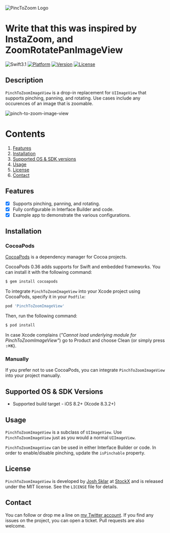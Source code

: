 ![PincToZoom Logo](https://cloud.githubusercontent.com/assets/879038/25967075/ee645970-365a-11e7-9023-80aef07d25a2.jpg)

# Write that this was inspired by InstaZoom, and ZoomRotatePanImageView

![Swift3.1](https://img.shields.io/badge/Swift-3.1-orange.svg?style=flat")
[![Platform](https://img.shields.io/cocoapods/p/PinchToZoomImageView.svg?style=flat)](http://cocoapods.org/pods/PinchToZoomImageView)
[![Version](https://img.shields.io/cocoapods/v/PinchToZoomImageView.svg?style=flat)](http://cocoapods.org/pods/PinchToZoomImageView)
[![License](https://img.shields.io/cocoapods/l/PinchToZoomImageView.svg?style=flat)](http://cocoapods.org/pods/PinchToZoomImageView)

Description
--------------

`PinchToZoomImageView` is a drop-in replacement for `UIImageView` that supports pinching, panning, and rotating. Use cases include any occurences of an image that is zoomable.

![pinch-to-zoom-image-view](https://cloud.githubusercontent.com/assets/879038/25967266/8f865b50-365b-11e7-8eca-119dda482e36.gif)

# Contents
1. [Features](#features)
3. [Installation](#installation)
4. [Supported OS & SDK versions](#supported-versions)
5. [Usage](#usage)
6. [License](#license)
7. [Contact](#contact)

<a name="features"> Features </a>
--------------

- [x] Supports pinching, panning, and rotating.
- [x] Fully configurable in Interface Builder and code.
- [x] Example app to demonstrate the various configurations.

<a name="installation"> Installation </a>
--------------

### CocoaPods

[CocoaPods](http://cocoapods.org) is a dependency manager for Cocoa projects.

CocoaPods 0.36 adds supports for Swift and embedded frameworks. You can install it with the following command:

```bash
$ gem install cocoapods
```

To integrate `PinchToZoomImageView` into your Xcode project using CocoaPods, specify it in your `Podfile`:

```ruby
pod 'PinchToZoomImageView'
```

Then, run the following command:

```bash
$ pod install
```

In case Xcode complains (<i>"Cannot load underlying module for PinchToZoomImageView"</i>) go to Product and choose Clean (or simply press <kbd>⇧</kbd><kbd>⌘</kbd><kbd>K</kbd>).

### Manually

If you prefer not to use CocoaPods, you can integrate `PinchToZoomImageView` into your project manually.

<a name="supported-versions"> Supported OS & SDK Versions </a>
-----------------------------

* Supported build target - iOS 8.2+ (Xcode 8.3.2+)

<a name="usage"> Usage </a>
--------------

`PinchToZoomImageView` is a subclass of `UIImageView`. Use `PinchToZoomImageView` just as you would a normal `UIImageView`.

`PinchToZoomImageView` can be used in either Interface Builder or code. In order to enable/disable pinching, update the `isPinchable` property.

<a name="license"> License </a>
--------------

`PinchToZoomImageView` is developed by [Josh Sklar](https://www.linkedin.com/in/jrmsklar) at [StockX](https://stockx.com) and is released under the MIT license. See the `LICENSE` file for details.

<a name="contact"> Contact </a>
--------------

You can follow or drop me a line on [my Twitter account](https://twitter.com/jrmsklar). If you find any issues on the project, you can open a ticket. Pull requests are also welcome.
